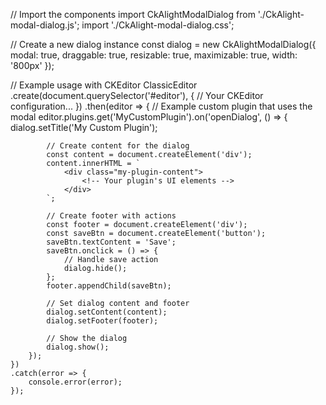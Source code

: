 // Import the components
import CkAlightModalDialog from './CkAlight-modal-dialog.js';
import './CkAlight-modal-dialog.css';

// Create a new dialog instance
const dialog = new CkAlightModalDialog({
modal: true,
draggable: true,
resizable: true,
maximizable: true,
width: '800px'
});

// Example usage with CKEditor
ClassicEditor
.create(document.querySelector('#editor'), {
// Your CKEditor configuration...
})
.then(editor => {
// Example custom plugin that uses the modal
editor.plugins.get('MyCustomPlugin').on('openDialog', () => {
dialog.setTitle('My Custom Plugin');

            // Create content for the dialog
            const content = document.createElement('div');
            content.innerHTML = `
                <div class="my-plugin-content">
                    <!-- Your plugin's UI elements -->
                </div>
            `;

            // Create footer with actions
            const footer = document.createElement('div');
            const saveBtn = document.createElement('button');
            saveBtn.textContent = 'Save';
            saveBtn.onclick = () => {
                // Handle save action
                dialog.hide();
            };
            footer.appendChild(saveBtn);

            // Set dialog content and footer
            dialog.setContent(content);
            dialog.setFooter(footer);

            // Show the dialog
            dialog.show();
        });
    })
    .catch(error => {
        console.error(error);
    });
